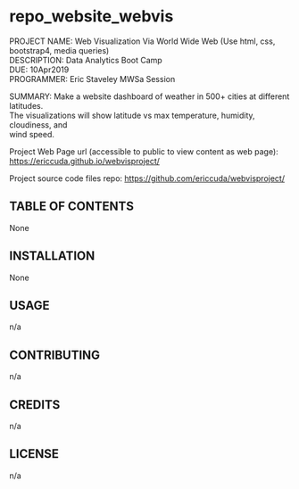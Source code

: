 # repo_website_webvis

PROJECT NAME: Web Visualization Via World Wide Web (Use html, css, bootstrap4, media queries)  
DESCRIPTION: Data Analytics Boot Camp  
DUE: 10Apr2019  
PROGRAMMER:  Eric Staveley  MWSa Session  

SUMMARY:
Make a website dashboard of weather in 500+ cities at different latitudes.  
The visualizations will show latitude vs max temperature, humidity, cloudiness, and  
wind speed.

Project Web Page url (accessible to public to view content as web page):
https://ericcuda.github.io/webvisproject/

Project source code files repo:
https://github.com/ericcuda/webvisproject/

## TABLE OF CONTENTS

None  

## INSTALLATION

None  

## USAGE

n/a

## CONTRIBUTING

n/a

## CREDITS

n/a

## LICENSE

n/a


